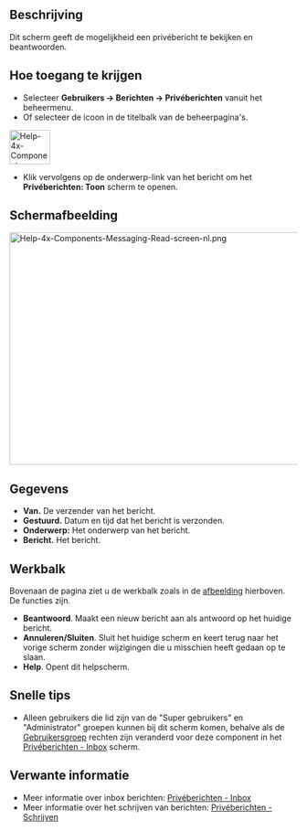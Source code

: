<!-- Filename: Help4.x:Private_Messages:_Read / Display title: Privéberichten: Bekijken -->

## Beschrijving

Dit scherm geeft de mogelijkheid een privébericht te bekijken en
beantwoorden.

## Hoe toegang te krijgen

- Selecteer **Gebruikers → Berichten → Privéberichten** vanuit
  het beheermenu.
- Of selecteer de icoon in de titelbalk van de beheerpagina's.

<img
src="https://docs.joomla.org/images/8/86/Help-4x-Components-Messaging-Read-mymessages-subscreen-nl.png"
decoding="async" data-file-width="71" data-file-height="60" width="71"
height="60"
alt="Help-4x-Components-Messaging-Read-mymessages-subscreen-nl.png" />

- Klik vervolgens op de onderwerp-link van het bericht om het
  **Privéberichten: Toon** scherm te openen.

## Schermafbeelding

<img
src="https://docs.joomla.org/images/thumb/e/e0/Help-4x-Components-Messaging-Read-screen-nl.png/800px-Help-4x-Components-Messaging-Read-screen-nl.png"
decoding="async"
srcset="https://docs.joomla.org/images/e/e0/Help-4x-Components-Messaging-Read-screen-nl.png 1.5x"
data-file-width="1153" data-file-height="586" width="800" height="407"
alt="Help-4x-Components-Messaging-Read-screen-nl.png" />

## Gegevens

- **Van.** De verzender van het bericht.
- **Gestuurd.** Datum en tijd dat het bericht is verzonden.
- **Onderwerp:** Het onderwerp van het bericht.
- **Bericht.** Het bericht.

## Werkbalk

Bovenaan de pagina ziet u de werkbalk zoals in de
[afbeelding](#Schermafbeelding) hierboven. De functies zijn.

- **Beantwoord**. Maakt een nieuw bericht aan als antwoord op het
  huidige bericht.
- **Annuleren/Sluiten**. Sluit het huidige scherm en keert terug naar
  het vorige scherm zonder wijzigingen die u misschien heeft gedaan op
  te slaan.
- **Help**. Opent dit helpscherm.

## Snelle tips

- Alleen gebruikers die lid zijn van de "Super gebruikers" en
  "Administrator" groepen kunnen bij dit scherm komen, behalve als de
  <a href="https://docs.joomla.org/Help4.x:Users_Groups/nl"
  class="mw-redirect" title="Help4.x:Users Groups/nl">Gebruikersgroep</a>
  rechten zijn veranderd voor deze component in het [Privéberichten -
  Inbox](https://docs.joomla.org/Help4.x:Private_Messages/nl "Help4.x:Private Messages/nl")
  scherm.

## Verwante informatie

- Meer informatie over inbox berichten: [Privéberichten -
  Inbox](https://docs.joomla.org/Help4.x:Private_Messages/nl "Help4.x:Private Messages/nl")
- Meer informatie over het schrijven van berichten: [Privéberichten -
  Schrijven](https://docs.joomla.org/Help4.x:Private_Messages:_Write/nl "Help4.x:Private Messages: Write/nl")
